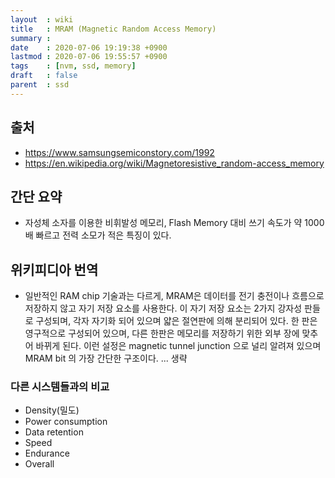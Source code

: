 ```yaml
---
layout  : wiki
title   : MRAM (Magnetic Random Access Memory)
summary : 
date    : 2020-07-06 19:19:38 +0900
lastmod : 2020-07-06 19:55:57 +0900
tags    : [nvm, ssd, memory]
draft   : false
parent  : ssd
---
```


## 출처
 * https://www.samsungsemiconstory.com/1992
 * https://en.wikipedia.org/wiki/Magnetoresistive_random-access_memory

## 간단 요약
 * 자성체 소자를 이용한 비휘발성 메모리, Flash Memory 대비 쓰기 속도가 약 1000배 빠르고 전력 소모가 적은 특징이 있다.

## 위키피디아 번역
 * 일반적인 RAM chip 기술과는 다르게, MRAM은 데이터를 전기 충전이나 흐름으로 저장하지 않고 자기 저장 요소를 사용한다. 이 자기 저장 요소는 2가지 강자성 판들로 구성되며, 각자 자기화 되어 있으며 얇은 절연판에 의해 분리되어 있다. 한 판은 영구적으로 구성되어 있으며, 다른 한판은 메모리를 저장하기 위한 외부 장에 맞추어 바뀌게 된다. 이런 설정은 magnetic tunnel junction 으로 널리 알려져 있으며 MRAM bit 의 가장 간단한 구조이다. ... 생략

### 다른 시스템들과의 비교
 * Density(밀도)
 * Power consumption
 * Data retention
 * Speed
 * Endurance
 * Overall

